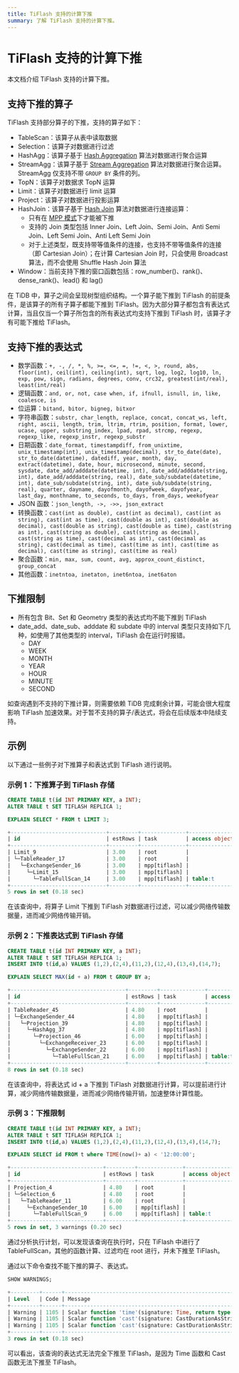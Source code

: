 ```yaml
---
title: TiFlash 支持的计算下推
summary: 了解 TiFlash 支持的计算下推。
---
```


# TiFlash 支持的计算下推

本文档介绍 TiFlash 支持的计算下推。

## 支持下推的算子

TiFlash 支持部分算子的下推，支持的算子如下：

* TableScan：该算子从表中读取数据
* Selection：该算子对数据进行过滤
* HashAgg：该算子基于 [Hash Aggregation](/explain-aggregation.md#hash-aggregation) 算法对数据进行聚合运算
* StreamAgg：该算子基于 [Stream Aggregation](/explain-aggregation.md#stream-aggregation) 算法对数据进行聚合运算。StreamAgg 仅支持不带 `GROUP BY` 条件的列。
* TopN：该算子对数据求 TopN 运算
* Limit：该算子对数据进行 limit 运算
* Project：该算子对数据进行投影运算
* HashJoin：该算子基于 [Hash Join](/explain-joins.md#hash-join) 算法对数据进行连接运算：
    * 只有在 [MPP 模式](/tiflash/use-tiflash-mpp-mode.md)下才能被下推
    * 支持的 Join 类型包括 Inner Join、Left Join、Semi Join、Anti Semi Join、Left Semi Join、Anti Left Semi Join
    * 对于上述类型，既支持带等值条件的连接，也支持不带等值条件的连接（即 Cartesian Join）；在计算 Cartesian Join 时，只会使用 Broadcast 算法，而不会使用 Shuffle Hash Join 算法
* Window：当前支持下推的窗口函数包括：row_number()、rank()、dense_rank()、lead() 和 lag()

在 TiDB 中，算子之间会呈现树型组织结构。一个算子能下推到 TiFlash 的前提条件，是该算子的所有子算子都能下推到 TiFlash。因为大部分算子都包含有表达式计算，当且仅当一个算子所包含的所有表达式均支持下推到 TiFlash 时，该算子才有可能下推给 TiFlash。

## 支持下推的表达式

* 数学函数：`+, -, /, *, %, >=, <=, =, !=, <, >, round, abs, floor(int), ceil(int), ceiling(int), sqrt, log, log2, log10, ln, exp, pow, sign, radians, degrees, conv, crc32, greatest(int/real), least(int/real)`
* 逻辑函数：`and, or, not, case when, if, ifnull, isnull, in, like, coalesce, is`
* 位运算：`bitand, bitor, bigneg, bitxor`
* 字符串函数：`substr, char_length, replace, concat, concat_ws, left, right, ascii, length, trim, ltrim, rtrim, position, format, lower, ucase, upper, substring_index, lpad, rpad, strcmp, regexp, regexp_like, regexp_instr, regexp_substr`
* 日期函数：`date_format, timestampdiff, from_unixtime, unix_timestamp(int), unix_timestamp(decimal), str_to_date(date), str_to_date(datetime), datediff, year, month, day, extract(datetime), date, hour, microsecond, minute, second, sysdate, date_add/adddate(datetime, int), date_add/adddate(string, int), date_add/adddate(string, real), date_sub/subdate(datetime, int), date_sub/subdate(string, int), date_sub/subdate(string, real), quarter, dayname, dayofmonth, dayofweek, dayofyear, last_day, monthname, to_seconds, to_days, from_days, weekofyear`
* JSON 函数：`json_length, ->, ->>, json_extract`
* 转换函数：`cast(int as double), cast(int as decimal), cast(int as string), cast(int as time), cast(double as int), cast(double as decimal), cast(double as string), cast(double as time), cast(string as int), cast(string as double), cast(string as decimal), cast(string as time), cast(decimal as int), cast(decimal as string), cast(decimal as time), cast(time as int), cast(time as decimal), cast(time as string), cast(time as real)`
* 聚合函数：`min, max, sum, count, avg, approx_count_distinct, group_concat`
* 其他函数：`inetntoa, inetaton, inet6ntoa, inet6aton`

## 下推限制

* 所有包含 Bit、Set 和 Geometry 类型的表达式均不能下推到 TiFlash
* date_add、date_sub、adddate 和 subdate 中的 interval 类型只支持如下几种，如使用了其他类型的 interval，TiFlash 会在运行时报错。
    * DAY
    * WEEK
    * MONTH
    * YEAR
    * HOUR
    * MINUTE
    * SECOND

如查询遇到不支持的下推计算，则需要依赖 TiDB 完成剩余计算，可能会很大程度影响 TiFlash 加速效果。对于暂不支持的算子/表达式，将会在后续版本中陆续支持。

## 示例

以下通过一些例子对下推算子和表达式到 TiFlash 进行说明。

### 示例 1：下推算子到 TiFlash 存储

```sql
CREATE TABLE t(id INT PRIMARY KEY, a INT);
ALTER TABLE t SET TIFLASH REPLICA 1;

EXPLAIN SELECT * FROM t LIMIT 3;

+------------------------------+---------+--------------+---------------+--------------------------------+
| id                           | estRows | task         | access object | operator info                  |
+------------------------------+---------+--------------+---------------+--------------------------------+
| Limit_9                      | 3.00    | root         |               | offset:0, count:3              |
| └─TableReader_17             | 3.00    | root         |               | data:ExchangeSender_16         |
|   └─ExchangeSender_16        | 3.00    | mpp[tiflash] |               | ExchangeType: PassThrough      |
|     └─Limit_15               | 3.00    | mpp[tiflash] |               | offset:0, count:3              |
|       └─TableFullScan_14     | 3.00    | mpp[tiflash] | table:t       | keep order:false, stats:pseudo |
+------------------------------+---------+--------------+---------------+--------------------------------+
5 rows in set (0.18 sec)

```

在该查询中，将算子 Limit 下推到 TiFlash 对数据进行过滤，可以减少网络传输数据量，进而减少网络传输开销。

### 示例 2：下推表达式到 TiFlash 存储

```sql
CREATE TABLE t(id INT PRIMARY KEY, a INT);
ALTER TABLE t SET TIFLASH REPLICA 1;
INSERT INTO t(id,a) VALUES (1,2),(2,4),(11,2),(12,4),(13,4),(14,7);

EXPLAIN SELECT MAX(id + a) FROM t GROUP BY a;

+------------------------------------+---------+--------------+---------------+---------------------------------------------------------------------------+
| id                                 | estRows | task         | access object | operator info                                                             |
+------------------------------------+---------+--------------+---------------+---------------------------------------------------------------------------+
| TableReader_45                     | 4.80    | root         |               | data:ExchangeSender_44                                                    |
| └─ExchangeSender_44                | 4.80    | mpp[tiflash] |               | ExchangeType: PassThrough                                                 |
|   └─Projection_39                  | 4.80    | mpp[tiflash] |               | Column#3                                                                  |
|     └─HashAgg_37                   | 4.80    | mpp[tiflash] |               | group by:Column#9, funcs:max(Column#8)->Column#3                          |
|       └─Projection_46              | 6.00    | mpp[tiflash] |               | plus(test.t.id, test.t.a)->Column#8, test.t.a                             |
|         └─ExchangeReceiver_23      | 6.00    | mpp[tiflash] |               |                                                                           |
|           └─ExchangeSender_22      | 6.00    | mpp[tiflash] |               | ExchangeType: HashPartition, Hash Cols: [name: test.t.a, collate: binary] |
|             └─TableFullScan_21     | 6.00    | mpp[tiflash] | table:t       | keep order:false, stats:pseudo                                            |
+------------------------------------+---------+--------------+---------------+---------------------------------------------------------------------------+
8 rows in set (0.18 sec)

```

在该查询中，将表达式 id + a 下推到 TiFlash 对数据进行计算，可以提前进行计算，减少网络传输数据量，进而减少网络传输开销，加速整体计算性能。

### 示例 3：下推限制

```sql
CREATE TABLE t(id INT PRIMARY KEY, a INT);
ALTER TABLE t SET TIFLASH REPLICA 1;
INSERT INTO t(id,a) VALUES (1,2),(2,4),(11,2),(12,4),(13,4),(14,7);

EXPLAIN SELECT id FROM t where TIME(now()+ a) < '12:00:00';

+-----------------------------+---------+--------------+---------------+--------------------------------------------------------------------------------------------------+
| id                          | estRows | task         | access object | operator info                                                                                    |
+-----------------------------+---------+--------------+---------------+--------------------------------------------------------------------------------------------------+
| Projection_4                | 4.80    | root         |               | test.t.id                                                                                        |
| └─Selection_6               | 4.80    | root         |               | lt(cast(time(cast(plus(20230110083056, test.t.a), var_string(20))), var_string(10)), "12:00:00") |
|   └─TableReader_11          | 6.00    | root         |               | data:ExchangeSender_10                                                                           |
|     └─ExchangeSender_10     | 6.00    | mpp[tiflash] |               | ExchangeType: PassThrough                                                                        |
|       └─TableFullScan_9     | 6.00    | mpp[tiflash] | table:t       | keep order:false, stats:pseudo                                                                   |
+-----------------------------+---------+--------------+---------------+--------------------------------------------------------------------------------------------------+
5 rows in set, 3 warnings (0.20 sec)

```

通过分析执行计划，可以发现该查询在执行时，只在 TiFlash 中进行了 TableFullScan，其他的函数计算、过滤均在 root 进行，并未下推至 TiFlash。

通过以下命令查找不能下推的算子、表达式。

```sql
SHOW WARNINGS;

+---------+------+------------------------------------------------------------------------------------------------------------------------------------+
| Level   | Code | Message                                                                                                                            |
+---------+------+------------------------------------------------------------------------------------------------------------------------------------+
| Warning | 1105 | Scalar function 'time'(signature: Time, return type: time) is not supported to push down to storage layer now.                     |
| Warning | 1105 | Scalar function 'cast'(signature: CastDurationAsString, return type: var_string(10)) is not supported to push down to tiflash now. |
| Warning | 1105 | Scalar function 'cast'(signature: CastDurationAsString, return type: var_string(10)) is not supported to push down to tiflash now. |
+---------+------+------------------------------------------------------------------------------------------------------------------------------------+
3 rows in set (0.18 sec)

```

可以看出，该查询的表达式无法完全下推至 TiFlash，是因为 Time 函数和 Cast 函数无法下推至 TiFlash。
